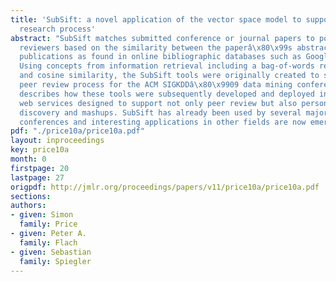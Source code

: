 ```yaml
---
title: 'SubSift: a novel application of the vector space model to support the academic
  research process'
abstract: "SubSift matches submitted conference or journal papers to potential peer
  reviewers based on the similarity between the paperâ\x80\x99s abstract and the reviewerâ\x80\x99s
  publications as found in online bibliographic databases such as Google Scholar.
  Using concepts from information retrieval including a bag-of-words representation
  and cosine similarity, the SubSift tools were originally created to streamline the
  peer review process for the ACM SIGKDDâ\x80\x9909 data mining conference. This paper
  describes how these tools were subsequently developed and deployed in the form of
  web services designed to support not only peer review but also personalised data
  discovery and mashups. SubSift has already been used by several major data mining
  conferences and interesting applications in other fields are now emerging."
pdf: "./price10a/price10a.pdf"
layout: inproceedings
key: price10a
month: 0
firstpage: 20
lastpage: 27
origpdf: http://jmlr.org/proceedings/papers/v11/price10a/price10a.pdf
sections: 
authors:
- given: Simon
  family: Price
- given: Peter A.
  family: Flach
- given: Sebastian
  family: Spiegler
---
```

